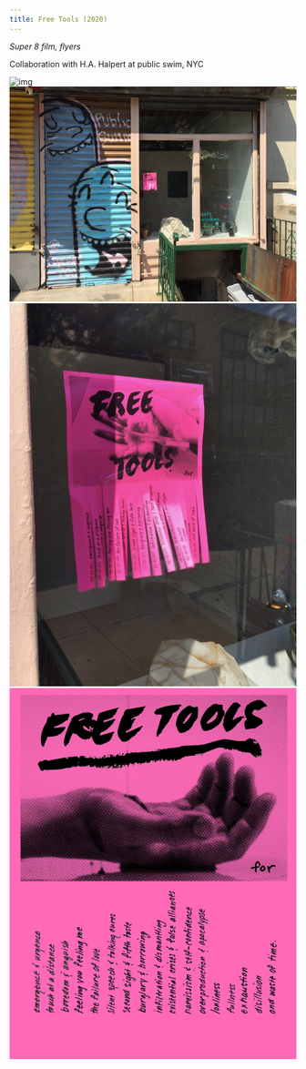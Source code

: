 ```yaml
---
title: Free Tools (2020)
---
```


*Super 8 film, flyers*

Collaboration with H.A. Halpert at public swim, NYC

<img src="/assets/free tools 1.avif" alt="img"/>

<img src="/assets/free tools 2.jpg" alt="img"/>

<img src="/assets/free tools 3.jpg" alt="img"/>

<img src="/assets/free tools 4.jpg" alt="img"/>